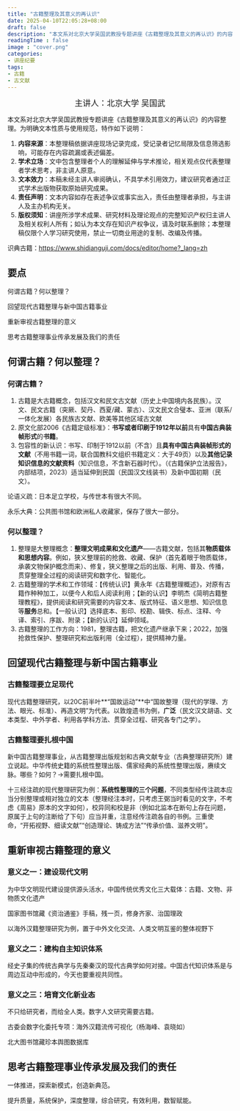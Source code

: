 ```yaml
---
title: "古籍整理及其意义的再认识"
date: 2025-04-10T22:05:28+08:00
draft: false
description: "本文系对北京大学吴国武教授专题讲座《古籍整理及其意义的再认识》的内容整理。"
readingTime : false
image : "cover.png"
categories:
- 讲座纪要
tags:
- 古籍
- 古文献
---
```

<div style="text-align:center;font-size:18px;">主讲人：北京大学 吴国武</div>

本文系对北京大学吴国武教授专题讲座《古籍整理及其意义的再认识》的内容整理。为明确文本性质与使用规范，特作如下说明：

1. **内容来源**：本整理稿依据讲座现场记录完成，受记录者记忆局限及信息筛选影响，可能存在内容疏漏或表述偏差。
2. **学术立场**：文中包含整理者个人的理解延伸与学术推论，相关观点仅代表整理者学术思考，非主讲人原意。
3. **文本效力**：本稿未经主讲人审阅确认，不具学术引用效力，建议研究者通过正式学术出版物获取原始研究成果。
4. **责任声明**：文本内容如存在表述争议或事实出入，责任由整理者承担，与主讲人及主办机构无关。
5. **版权须知**：讲座所涉学术成果、研究材料及理论观点的完整知识产权归主讲人及相关权利人所有；如认为本文存在知识产权争议，请及时联系删除；本整理稿仅限个人学习研究使用，禁止一切商业用途的复制、改编及传播。

识典古籍：https://www.shidianguji.com/docs/editor/home?_lang=zh

## 要点

何谓古籍？何以整理？

回望现代古籍整理与新中国古籍事业

重新审视古籍整理的意义

思考古籍整理事业传承发展及我们的责任

## 何谓古籍？何以整理？

### 何谓古籍？

1. 古籍是大古籍概念，包括汉文和民文古文献（历史上中国境内各民族）。汉文、民文古籍（突厥、契丹、西夏/藏、蒙古）、汉文民文合璧本、亚洲（联系/一体化发展）各民族古文献、欧美等其他区域古文献
2. 原文化部2006《古籍定级标准》：**书写或者印刷于1912年以前**具有**中国古典装帧形式**的**书籍**。
3. 包容性的新认识：书写、印制于1912以前（不含）且**具有中国古典装帧形式的文献**（不用书籍一词，联合国教科文组织书籍定义：大于49页）以及**其他记录知识信息的文献资料**（知识信息，不含新石器时代）。（《古籍保护立法报告》，内部结项，2023）适当延伸到民国（民国汉文线装书）及新中国初期（民文）。

论语义疏：日本足立学校，与传世本有很大不同。

永乐大典：公共图书馆和欧洲私人收藏家，保存了很大一部分。

### 何以整理？

1. 整理是大整理概念：**整理文明成果和文化遗产**——古籍文献，包括其**物质载体和思想内容**。例如，狭义整理前的抢救、收藏、保护（首先着眼于物质载体，承袭文物保护概念而来）、修复，狭义整理之后的出版、利用、普及、传播，贯穿整理全过程的阅读研究和数字化、智能化。
2. 古籍整理的学术和工作领域：【传统认识】黄永年《古籍整理概述》，对原有古籍作种种加工，以便今人和后人阅读利用；【新的认识】李明杰《简明古籍整理教程》，提供阅读和研究需要的内容文本、版式特征、语义思想、知识信息等**服务**总和。【一般认识】选择底本、影印、校勘、辑佚、标点、注释、今译、索引、序跋、附录；【新的认识】延伸领域。
3. 古籍整理的工作方向：1981，整理古籍，把文化遗产继承下来；2022，加强抢救性保护、整理研究和出版利用（全过程），提供精神力量。

## 回望现代古籍整理与新中国古籍事业

### 古籍整理要立足现代

现代古籍整理研究，以20C前半叶**“国故运动”**中“国故整理（现代的学理、方法、眼光、标准）、再造文明”为代表。以敦煌遗书为例，**广泛**（民文汉文胡语、文本类型、中外学者、利用各学科方法、贯穿全过程、研究各专门之学）。

### 古籍整理要扎根中国

新中国古籍整理事业，从古籍整理出版规划和古典文献专业（古典整理研究所）建立说起。中华传统史籍的系统性整理出版、儒家经典的系统性整理出版，赓续文脉。哪些？如何？→需要扎根中国。

十三经注疏的现代整理研究为例：**系统性整理的三个问题**，不同类型经传注疏本应当分别整理或相对独立的文本（整理经注本时，只考虑王弼当时看见的文字，不考虑《周易》原本的文字如何），校异同和校是非（例如北监本在断句上存在问题，原属于上句的注断给了下句）应当并重，注意经传注疏各自的书例。三重使命，“开拓视野、细读文献”“创造理论、铸成方法”“传承价值、滋养文明”。

## 重新审视古籍整理的意义

### 意义之一：建设现代文明

为中华文明现代建设提供源头活水，中国传统优秀文化三大载体：古籍、文物、非物质文化遗产

国家图书馆藏《资治通鉴》手稿，残一页，修身齐家、治国理政

以海外汉籍整理研究为例，置于中外文化交流、人类文明互鉴的整体视野下

### 意义之二：建构自主知识体系

经史子集的传统古典学与先秦秦汉的现代古典学如何对接。中国古代知识体系是与周边互动中形成的，今天也要重视共同性。

### 意义之三：培育文化新业态

不只给研究者，而给全人类。数字人文研究需要古籍。

古委会数字化委托专项：海外汉籍流传可视化（杨海峰、袁晓如）

北大图书馆藏珍本舆图数据库

## 思考古籍整理事业传承发展及我们的责任

一体推进，探索新模式，创造新典范。

提升质量，系统保护，深度整理，综合研究，有效利用，数智赋能。
